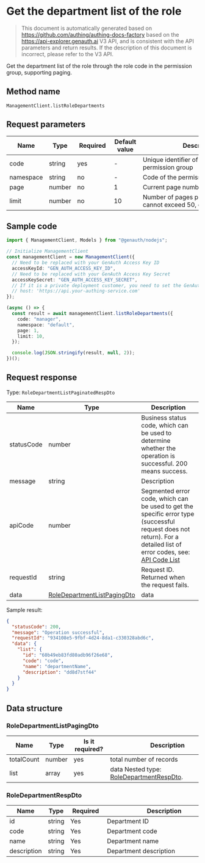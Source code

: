 # Get the department list of the role

<!--
Warning⚠️:
Do not modify this document directly,
https://github.com/Authing/authing-docs-factory
Use this project to generate
-->

<LastUpdated />

> This document is automatically generated based on https://github.com/authing/authing-docs-factory based on the https://api-explorer.genauth.ai V3 API, and is consistent with the API parameters and return results. If the description of this document is incorrect, please refer to the V3 API.

Get the department list of the role through the role code in the permission group, supporting paging.

## Method name

`ManagementClient.listRoleDepartments`

## Request parameters

| Name      | Type   | <div style="width:80px">Required</div> | <div style="width:60px">Default value</div> | <div style="width:300px">Description</div>                        | <div style="width:200px">Sample value</div> |
| --------- | ------ | -------------------------------------- | ------------------------------------------- | ----------------------------------------------------------------- | ------------------------------------------- |
| code      | string | yes                                    | -                                           | Unique identifier of the role in the permission group             | `manager`                                   |
| namespace | string | no                                     | -                                           | Code of the permission group                                      | `default`                                   |
| page      | number | no                                     | 1                                           | Current page number, starting from 1                              | `1`                                         |
| limit     | number | no                                     | 10                                          | Number of pages per page, maximum cannot exceed 50, default is 10 | `10`                                        |

## Sample code

```ts
import { ManagementClient, Models } from "@genauth/nodejs";

// Initialize ManagementClient
const managementClient = new ManagementClient({
  // Need to be replaced with your GenAuth Access Key ID
  accessKeyId: "GEN_AUTH_ACCESS_KEY_ID",
  // Need to be replaced with your GenAuth Access Key Secret
  accessKeySecret: "GEN_AUTH_ACCESS_KEY_SECRET",
  // If it is a private deployment customer, you need to set the GenAuth service domain name
  // host: 'https://api.your-authing-service.com'
});

(async () => {
  const result = await managementClient.listRoleDepartments({
    code: "manager",
    namespace: "default",
    page: 1,
    limit: 10,
  });

  console.log(JSON.stringify(result, null, 2));
})();
```

## Request response

Type: `RoleDepartmentListPaginatedRespDto`

| Name       | Type                                                                   | Description                                                                                                                                                                                                                                                                                                                                  |
| ---------- | ---------------------------------------------------------------------- | -------------------------------------------------------------------------------------------------------------------------------------------------------------------------------------------------------------------------------------------------------------------------------------------------------------------------------------------- |
| statusCode | number                                                                 | Business status code, which can be used to determine whether the operation is successful. 200 means success.                                                                                                                                                                                                                                 |
| message    | string                                                                 | Description                                                                                                                                                                                                                                                                                                                                  |
| apiCode    | number                                                                 | Segmented error code, which can be used to get the specific error type (successful request does not return). For a detailed list of error codes, see: [API Code List](https://api-explorer.genauth.ai/?tag=group/%E5%BC%80%E5%8F%91%E5%87%86%E5%A4%87#tag/%E5%BC%80%E5%8F%91%E5%87%86%E5%A4%87/%E9%94%99%E8%AF%AF%E5%A4%84%E7%90%86/apiCode) |
| requestId  | string                                                                 | Request ID. Returned when the request fails.                                                                                                                                                                                                                                                                                                 |
| data       | <a href="#RoleDepartmentListPagingDto">RoleDepartmentListPagingDto</a> | data                                                                                                                                                                                                                                                                                                                                         |

Sample result:

```json
{
  "statusCode": 200,
  "message": "Operation successful",
  "requestId": "934108e5-9fbf-4d24-8da1-c330328abd6c",
  "data": {
    "list": {
      "id": "60b49eb83fd80adb96f26e68",
      "code": "code",
      "name": "departmentName",
      "description": "dd8d7stf44"
    }
  }
}
```

## Data structure

### <a id="RoleDepartmentListPagingDto"></a> RoleDepartmentListPagingDto

| Name       | Type   | <div style="width:80px">Is it required?</div> | <div style="width:300px">Description</div>                                    | <div style="width:200px">Example value</div> |
| ---------- | ------ | --------------------------------------------- | ----------------------------------------------------------------------------- | -------------------------------------------- |
| totalCount | number | yes                                           | total number of records                                                       |                                              |
| list       | array  | yes                                           | data Nested type: <a href="#RoleDepartmentRespDto">RoleDepartmentRespDto</a>. |                                              |

### <a id="RoleDepartmentRespDto"></a> RoleDepartmentRespDto

| Name        | Type   | <div style="width:80px">Required</div> | <div style="width:300px">Description</div> | <div style="width:200px">Sample value</div> |
| ----------- | ------ | -------------------------------------- | ------------------------------------------ | ------------------------------------------- |
| id          | string | Yes                                    | Department ID                              | `60b49eb83fd80adb96f26e68`                  |
| code        | string | Yes                                    | Department code                            | `code`                                      |
| name        | string | Yes                                    | Department name                            | `departmentName`                            |
| description | string | Yes                                    | Department description                     | `dd8d7stf44`                                |
